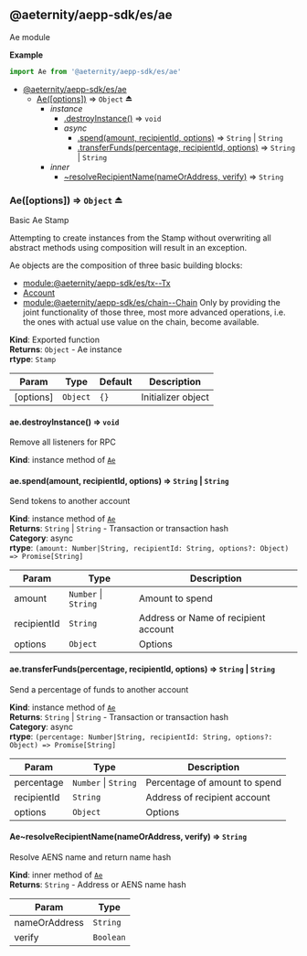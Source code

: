 <a id="module_@aeternity/aepp-sdk/es/ae"></a>

## @aeternity/aepp-sdk/es/ae
Ae module

**Example**  
```js
import Ae from '@aeternity/aepp-sdk/es/ae'
```

* [@aeternity/aepp-sdk/es/ae](#module_@aeternity/aepp-sdk/es/ae)
    * [Ae([options])](#exp_module_@aeternity/aepp-sdk/es/ae--Ae) ⇒ `Object` ⏏
        * _instance_
            * [.destroyInstance()](#module_@aeternity/aepp-sdk/es/ae--Ae+destroyInstance) ⇒ `void`
            * _async_
                * [.spend(amount, recipientId, options)](#module_@aeternity/aepp-sdk/es/ae--Ae+spend) ⇒ `String` \| `String`
                * [.transferFunds(percentage, recipientId, options)](#module_@aeternity/aepp-sdk/es/ae--Ae+transferFunds) ⇒ `String` \| `String`
        * _inner_
            * [~resolveRecipientName(nameOrAddress, verify)](#module_@aeternity/aepp-sdk/es/ae--Ae..resolveRecipientName) ⇒ `String`

<a id="exp_module_@aeternity/aepp-sdk/es/ae--Ae"></a>

### Ae([options]) ⇒ `Object` ⏏
Basic Ae Stamp

Attempting to create instances from the Stamp without overwriting all
abstract methods using composition will result in an exception.

Ae objects are the composition of three basic building blocks:
* [module:@aeternity/aepp-sdk/es/tx--Tx](module:@aeternity/aepp-sdk/es/tx--Tx)
* [Account](#exp_module_@aeternity/aepp-sdk/es/account--Account)
* [module:@aeternity/aepp-sdk/es/chain--Chain](module:@aeternity/aepp-sdk/es/chain--Chain)
Only by providing the joint functionality of those three, most more advanced
operations, i.e. the ones with actual use value on the chain, become
available.

**Kind**: Exported function  
**Returns**: `Object` - Ae instance  
**rtype**: `Stamp`

| Param | Type | Default | Description |
| --- | --- | --- | --- |
| [options] | `Object` | <code>{}</code> | Initializer object |

<a id="module_@aeternity/aepp-sdk/es/ae--Ae+destroyInstance"></a>

#### ae.destroyInstance() ⇒ `void`
Remove all listeners for RPC

**Kind**: instance method of [`Ae`](#exp_module_@aeternity/aepp-sdk/es/ae--Ae)  
<a id="module_@aeternity/aepp-sdk/es/ae--Ae+spend"></a>

#### ae.spend(amount, recipientId, options) ⇒ `String` \| `String`
Send tokens to another account

**Kind**: instance method of [`Ae`](#exp_module_@aeternity/aepp-sdk/es/ae--Ae)  
**Returns**: `String` \| `String` - Transaction or transaction hash  
**Category**: async  
**rtype**: `(amount: Number|String, recipientId: String, options?: Object) => Promise[String]`

| Param | Type | Description |
| --- | --- | --- |
| amount | `Number` \| `String` | Amount to spend |
| recipientId | `String` | Address or Name of recipient account |
| options | `Object` | Options |

<a id="module_@aeternity/aepp-sdk/es/ae--Ae+transferFunds"></a>

#### ae.transferFunds(percentage, recipientId, options) ⇒ `String` \| `String`
Send a percentage of funds to another account

**Kind**: instance method of [`Ae`](#exp_module_@aeternity/aepp-sdk/es/ae--Ae)  
**Returns**: `String` \| `String` - Transaction or transaction hash  
**Category**: async  
**rtype**: `(percentage: Number|String, recipientId: String, options?: Object) => Promise[String]`

| Param | Type | Description |
| --- | --- | --- |
| percentage | `Number` \| `String` | Percentage of amount to spend |
| recipientId | `String` | Address of recipient account |
| options | `Object` | Options |

<a id="module_@aeternity/aepp-sdk/es/ae--Ae..resolveRecipientName"></a>

#### Ae~resolveRecipientName(nameOrAddress, verify) ⇒ `String`
Resolve AENS name and return name hash

**Kind**: inner method of [`Ae`](#exp_module_@aeternity/aepp-sdk/es/ae--Ae)  
**Returns**: `String` - Address or AENS name hash  

| Param | Type |
| --- | --- |
| nameOrAddress | `String` | 
| verify | `Boolean` | 

